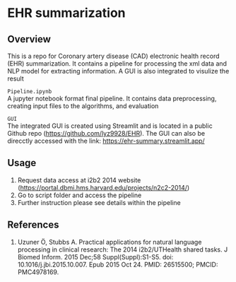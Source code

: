 # EHR summarization

## Overview

This is a repo for Coronary artery disease (CAD) electronic health record (EHR) summarization. It contains a pipeline for processing the xml data and NLP model for extracting information. 
A GUI is also integrated to visulize the result

`Pipeline.ipynb` <br />
A jupyter notebook format final pipeline. It contains data preprocessing, creating input files to the algorithms, and evaluation

`GUI` <br />
The integrated GUI is created using Streamlit and is located in a public Github repo (https://github.com/lyz9928/EHR). The GUI can also be direcctly accessed with the link: https://ehr-summary.streamlit.app/

## Usage

1. Request data access at i2b2 2014 website (https://portal.dbmi.hms.harvard.edu/projects/n2c2-2014/)
2. Go to script folder and access the pipeline
3. Further instruction please see details within the pipeline

## References

1. Uzuner Ö, Stubbs A. Practical applications for natural language processing in clinical research: The 2014 i2b2/UTHealth shared tasks. J Biomed Inform. 2015 Dec;58 Suppl(Suppl):S1-S5. doi: 10.1016/j.jbi.2015.10.007. Epub 2015 Oct 24. PMID: 26515500; PMCID: PMC4978169.

